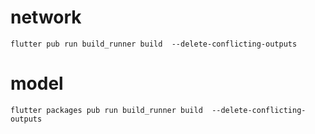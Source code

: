 # network
```
flutter pub run build_runner build  --delete-conflicting-outputs
```


# model
```
flutter packages pub run build_runner build  --delete-conflicting-outputs
```
